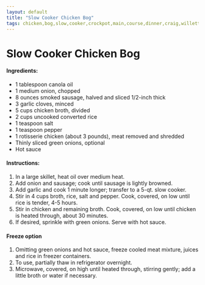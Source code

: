 ```yaml
---
layout: default
title: "Slow Cooker Chicken Bog"
tags: chicken,bog,slow,cooker,crockpot,main,course,dinner,craig,willett
---
```

# Slow Cooker Chicken Bog

#### Ingredients:
- 1 tablespoon canola oil
- 1 medium onion, chopped
- 8 ounces smoked sausage, halved and sliced 1/2-inch thick
- 3 garlic cloves, minced
- 5 cups chicken broth, divided
- 2 cups uncooked converted rice
- 1 teaspoon salt
- 1 teaspoon pepper
- 1 rotisserie chicken (about 3 pounds), meat removed and shredded
- Thinly sliced green onions, optional
- Hot sauce

#### Instructions:
1. In a large skillet, heat oil over medium heat.
2. Add onion and sausage; cook until sausage is lightly browned.
3. Add garlic and cook 1 minute longer; transfer to a 5-qt. slow cooker.
4. Stir in 4 cups broth, rice, salt and pepper. Cook, covered, on low until rice is tender, 4-5 hours.
5. Stir in chicken and remaining broth. Cook, covered, on low until chicken is heated through, about 30 minutes.
6. If desired, sprinkle with green onions. Serve with hot sauce.

#### Freeze option 
1. Omitting green onions and hot sauce, freeze cooled meat mixture, juices and rice in freezer containers.
2. To use, partially thaw in refrigerator overnight.
3. Microwave, covered, on high until heated through, stirring gently; add a little broth or water if necessary.
